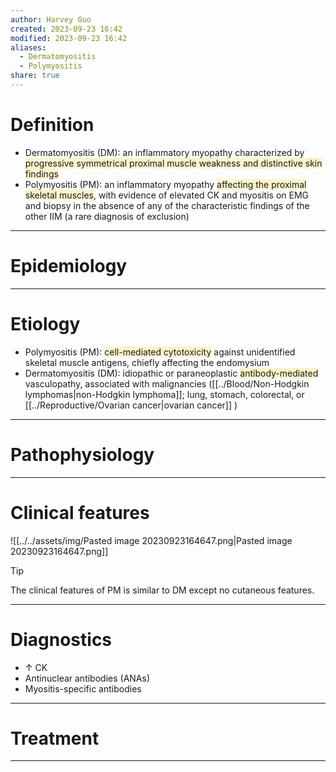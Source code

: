 ```yaml
---
author: Harvey Guo
created: 2023-09-23 16:42
modified: 2023-09-23 16:42
aliases:
  - Dermatomyositis
  - Polymyositis
share: true
---
```

# Definition
- Dermatomyositis (DM): an inflammatory myopathy characterized by <span style="background:rgba(240, 200, 0, 0.2)">progressive symmetrical proximal muscle weakness and distinctive skin findings</span>
- Polymyositis (PM): an inflammatory myopathy <span style="background:rgba(240, 200, 0, 0.2)">affecting the proximal skeletal muscles</span>, with evidence of elevated CK and myositis on EMG and biopsy in the absence of any of the characteristic findings of the other IIM (a rare diagnosis of exclusion)

---
# Epidemiology


---
# Etiology
- Polymyositis (PM): <span style="background:rgba(240, 200, 0, 0.2)">cell-mediated cytotoxicity</span> against unidentified skeletal muscle antigens, chiefly affecting the endomysium
- Dermatomyositis (DM): idiopathic or paraneoplastic <span style="background:rgba(240, 200, 0, 0.2)">antibody-mediated </span>vasculopathy, associated with malignancies ([[../Blood/Non-Hodgkin lymphomas|non-Hodgkin lymphoma]]; lung, stomach, colorectal, or [[../Reproductive/Ovarian cancer|ovarian cancer]] )

---
# Pathophysiology


---
# Clinical features
![[../../assets/img/Pasted image 20230923164647.png|Pasted image 20230923164647.png]]
>[!tip] 
>The clinical features of PM is similar to DM except no cutaneous features.

---
# Diagnostics
- ↑ CK
- Antinuclear antibodies (ANAs)
- Myositis-specific antibodies

---
# Treatment


---
